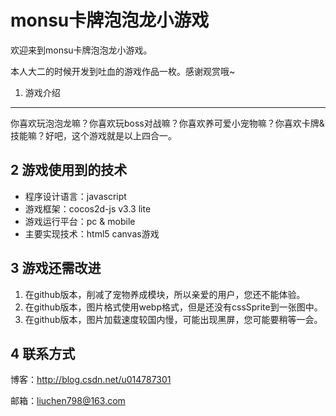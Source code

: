 monsu卡牌泡泡龙小游戏
=============

欢迎来到monsu卡牌泡泡龙小游戏。

本人大二的时候开发到吐血的游戏作品一枚。感谢观赏哦~

1. 游戏介绍
-------
  你喜欢玩泡泡龙嘛？你喜欢玩boss对战嘛？你喜欢养可爱小宠物嘛？你喜欢卡牌&技能嘛？好吧，这个游戏就是以上四合一。

2 游戏使用到的技术
-------

 - 程序设计语言：javascript
 - 游戏框架：cocos2d-js v3.3 lite
 - 游戏运行平台：pc & mobile
 - 主要实现技术：html5 canvas游戏

3 游戏还需改进
-------
1. 在github版本，削减了宠物养成模块，所以亲爱的用户，您还不能体验。
2. 在github版本，图片格式使用webp格式，但是还没有cssSprite到一张图中。
3. 在github版本，图片加载速度较国内慢，可能出现黑屏，您可能要稍等一会。


4 联系方式
-------
博客：http://blog.csdn.net/u014787301 

邮箱：liuchen798@163.com
